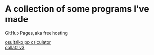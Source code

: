 # A collection of some programs I've made

GitHub Pages, aka free hosting!

[osu!taiko pp calculator](/Files/taikopp.html)<br/>
[collatz v3](/Files/collatz-v3.html)
